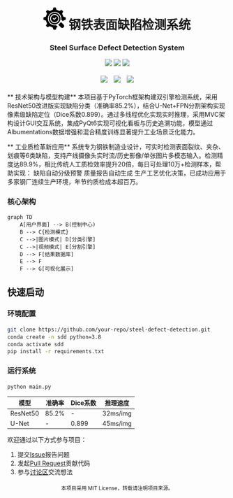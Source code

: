 <center>
    <h1><img src="view/icon/sdd-logo.png" width="10%">   钢铁表面缺陷检测系统</h1>
    <h3>Steel Surface Defect Detection System</h3>
    <p align="center">
        <img src="https://img.shields.io/badge/Python-3.8%2B-blue?logo=python">
        <img src="https://img.shields.io/badge/PyTorch-2.0-orange?logo=pytorch">
        <img src="https://img.shields.io/badge/License-MIT-green">
    </p>
</center>

<div align="center">
    <img src="https://img.shields.io/badge/多模态检测-图片/视频-9cf" style="margin:5px">
    <img src="https://img.shields.io/badge/双模型架构-ResNet50+U--Net-important" style="margin:5px">
    <img src="https://img.shields.io/badge/检测精度-89.9%25-success" style="margin:5px">
</div>


** 技术架构与模型构建**
本项目基于PyTorch框架构建双引擎检测系统，采用ResNet50改进版实现缺陷分类（准确率85.2%），结合U-Net+FPN分割架构实现像素级缺陷定位（Dice系数0.899）。通过多线程优化实现实时推理，采用MVC架构设计GUI交互系统，集成PyQt6实现可视化看板与历史追溯功能，模型通过Albumentations数据增强和混合精度训练显著提升工业场景泛化能力。

** 工业质检革新应用**
系统专为钢铁制造业设计，可实时检测表面裂纹、夹杂、划痕等6类缺陷，支持产线摄像头实时流/历史影像/单张图片多模态输入。检测精度达89.9%，相比传统人工质检效率提升20倍，每日可处理10万+检测样本，帮助实现： 缺陷自动分级预警  质量报告自动生成 生产工艺优化决策，已成功应用于多家钢厂连续生产环境，年节约质检成本超百万。

### 核心架构

```mermaid
graph TD
    A[用户界面] --> B(控制中心)
    B --> C{检测模式}
    C -->|图片模式| D[分类引擎]
    C -->|视频模式| E[分割引擎]
    D --> F[结果数据库]
    E --> F
    F --> G[可视化展示]
```

## 快速启动

### 环境配置
```bash
git clone https://github.com/your-repo/steel-defect-detection.git
conda create -n sdd python=3.8
conda activate sdd
pip install -r requirements.txt
```

### 运行系统
```bash
python main.py
```

| 模型     | 准确率 | Dice系数 | 推理速度 |
| -------- | ------ | -------- | -------- |
| ResNet50 | 85.2%  | -        | 32ms/img |
| U-Net    | -      | 0.899    | 45ms/img |

欢迎通过以下方式参与项目：
1. 提交[Issue](issues/new)报告问题
2. 发起[Pull Request](compare)贡献代码
3. 参与[讨论区](discussions)交流想法



<center>
    <sub>本项目采用 MIT License，转载请注明项目来源。</sub>
</center>



